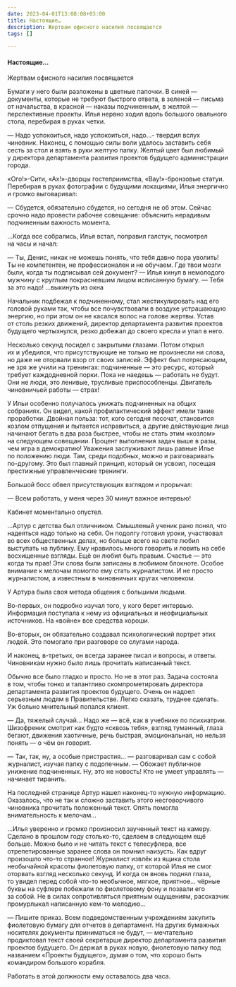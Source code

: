 ```yaml
---
date: 2023-04-01T13:08:08+03:00
title: Настоящие…
description: Жертвам офисного насилия посвящается
tags: []

---
```

#### <p>Настоящие…<br />

Жертвам офисного насилия посвящается<br />

Бумаги у него были разложены в цветные папочки. В синей — документы, которые не требуют быстрого ответа, в зеленой — письма от начальства, в красной — наказы подчиненным, в желтой — перспективные проекты. Илья нервно ходил вдоль большого овального стола, перебирая в руках четки.<br />

— Надо успокоиться, надо успокоиться, надо…- твердил вслух чиновник. Наконец, с помощью силы воли удалось заставить себя сесть за стол и взять в руки желтую папку. Желтый цвет был любимый у директора департамента развития проектов будущего администрации города.<br />

«Ого!»-Сити, «Ах!»-дворцы гостеприимства, «Вау!»-бронзовые статуи. Перебирая в руках фотографии с будущими локациями, Илья энергично и громко выговаривал:<br />

— Сбудется, обязательно сбудется, но сегодня не об этом. Сейчас срочно надо провести рабочее совещание: объяснить нерадивым подчиненным важность момента.<br />

…Когда все собрались, Илья встал, поправил галстук, посмотрел на часы и начал:<br/>

— Ты, Денис, никак не можешь понять, что тебя давно пора уволить! Ты не компетентен, не профессионален и не обучаем. Где твои мозги были, когда ты подписывал сей документ? — Илья кинул в немолодого мужчину с круглым покрасневшим лицом исписанную бумагу. — Тебя за это надо! …выкинуть из окна <br/>

Начальник подбежал к подчиненному, стал жестикулировать над его головой руками так, чтобы все почувствовали в воздухе устрашающую энергию, но при этом он не касался волос на голове жертвы. Устав от столь резких движений, директор департамента развития проектов будущего чертыхнулся, резко добежал до своего кресла и упал в него.<br />

Несколько секунд посидел с закрытыми глазами. Потом открыл их и убедился, что присутствующие не только не произнесли ни слова, но даже не оторвали взор от своих записей. Эффект был потрясающим, не зря же учили на тренингах: подчиненные — это ресурс, который требует каждодневной порки. Пока не наедешь — работать не будут. Они не люди, это ленивые, трусливые приспособленцы. Двигатель чиновничьей работы — страх!<br />

У Ильи особенно получалось унижать подчиненных на общих собраниях. Он видел, какой профилактический эффект имели такие проработки. Двойная польза: тот, кого сегодня песочат, становится козлом отпущения и пытается исправиться, а другие действующие лица начинают бегать в два раза быстрее, чтобы не стать этим «козлом» на следующем совещании. Процент выполнения задач выше в разы, чем игра в демократию! Уважения заслуживают лишь равные Илье по положению люди. Там, среди подобных, можно и разговаривать <nobr>по-другому</nobr>. Это был главный принцип, который он усвоил, посещая престижные управленческие тренинги.<br />

Большой босс обвел присутствующих взглядом и прорычал:<br />

— Всем работать, у меня через 30 минут важное интервью!<br />

Кабинет моментально опустел.<br />

…Артур с детства был отличником. Смышленый ученик рано понял, что надеяться надо только на себя. Он подолгу готовил уроки, участвовал во всех общественных делах, но больше всего на свете любил выступать на публику. Ему нравилось много говорить и ловить на себе восхищенные взгляды. Ещё он любил быть правым. Счастье — это когда ты прав! Эти слова были записаны в любимом блокноте. Особое внимание к мелочам помогло ему стать журналистом. И не просто журналистом, а известным в чиновничьих кругах человеком.<br />

У Артура была своя метода общения с большими людьми.<br />

<nobr>Во-первых</nobr>, он подробно изучал того, у кого берет интервью. Информация поступала к нему из официальных и неофициальных источников. На «войне» все средства хороши.<br />

<nobr>Во-вторых</nobr>, он обязательно создавал психологический портрет этих людей. Это помогало при разговоре со слугами народа.<br />

И наконец, <nobr>в-третьих</nobr>, он всегда заранее писал и вопросы, и ответы. Чиновникам нужно было лишь прочитать написанный текст.<br />

Обычно все было гладко и просто. Но не в этот раз. Задача состояла в том, чтобы тонко и талантливо скомпрометировать директора департамента развития проектов будущего. Очень он надоел серьезным людям в Правительстве. Легко сказать, труднее сделать. Уж больно мнительный попался клиент.<br />

— Да, тяжелый случай… Надо же — всё, как в учебнике по психиатрии. Шизофреник смотрит как будто «сквозь тебя», взгляд туманный, глаза бегают, движения хаотичные, речь быстрая, эмоциональная, но нельзя понять — о чём он говорит.<br />

— Так, так, ну, а особые пристрастия… — разговаривал сам с собой журналист, изучая папку с подопечным. — Обожает публичное унижение подчиненных. Ну, это не новость! Кто не умеет управлять — начинает тиранить.<br />

На последней странице Артур нашел <nobr>наконец-то</nobr> нужную информацию. Оказалось, что не так и сложно заставить этого несговорчивого чиновника прочитать положенный текст. Опять помогла внимательность к мелочам…<br />

…Илья уверенно и громко произносил заученный текст на камеру. Сделано в прошлом году <nobr>столько-то</nobr>, сделаем в следующем ещё больше. Можно было и не читать текст с телесуфлера, все отрепетированные заранее слова он помнил наизусть. Как вдруг произошло <nobr>что-то</nobr> странное! Журналист извлёк из ящика стола необычайной красоты фиолетовую папку, от которой Илья не смог оторвать взгляд несколько секунд. И когда он вновь поднял глаза, то увидел перед собой <nobr>что-то</nobr> необычное, мягкое, приятное… чёрные буквы на суфлере побежали по фиолетовому фону и позвали его за собой. Не в силах сопротивляться приятным ощущениям, рассказчик промурлыкал написанную <nobr>кем-то</nobr> мелодию…<br />

— Пишите приказ. Всем подведомственным учреждениям закупить фиолетовую бумагу для отчетов в департамент. На других бумажных носителях документы приниматься не будут, — мечтательно продиктовал текст своей секретарше директор департамента развития проектов будущего. Он держал в руках новую, фиолетовую папку под названием «Проекты будущего», думая о том, что хорошо быть командиром большого корабля.<br />

Работать в этой должности ему оставалось два часа.</p>